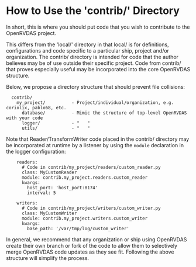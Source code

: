 # How to Use the 'contrib/' Directory

In short, this is where you should put code that you wish to
contribute to the OpenRVDAS project.

This differs from the 'local/' directory in that local/ is for
definitions, configurations and code specific to a particular ship,
project and/or organization. The contrib/ directory is intended for
code that the author believes may be of use outside their specific
project. Code from contrib/ that proves especially useful may be
incorporated into the core OpenRVDAS structure.

Below, we propose a directory structure that should prevent file
collisions:

```
  contrib/
    my_project/          - Project/individual/organization, e.g. coriolix, pablo68, etc.
      database/          - Mimic the structure of top-level OpenRVDAS with your code
      logger/            - "   "
      utils/             - "   "
```

Note that Reader/TransformWriter code placed in the contrib/ directory may be incorporated at runtime by a listener by using the ``module`` declaration in the logger configuration:

```
    readers:
      # Code in contrib/my_project/readers/custom_reader.py
      class: MyCustomReader
      module: contrib.my_project.readers.custom_reader
      kwargs:
        host_port: 'host_port:8174'
        interval: 5
        
    writers:
      # Code in contrib/my_project/writers/custom_writer.py
      class: MyCustomWriter
      module: contrib.my_project.writers.custom_writer
      kwargs:
        base_path: '/var/tmp/log/custom_writer'
```

In general, we recommend that any organization or ship using OpenRVDAS
create their own branch or fork of the code to allow them to
selectively merge OpenRVDAS code updates as they see fit. Following
the above structure will simplify the process.


